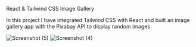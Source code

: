 React & Tailwind CSS Image Gallery

In this project I have integrated Tailwind CSS with React and built an image gallery app with the Pixabay API to display random images 

![Screenshot (5)](https://user-images.githubusercontent.com/83215038/198887144-2b10b3ad-4ee4-444c-af60-967294fa6bd4.png)
![Screenshot (4)](https://user-images.githubusercontent.com/83215038/198887139-e228c2e2-2c36-45a0-826e-4230fff9130c.png)

